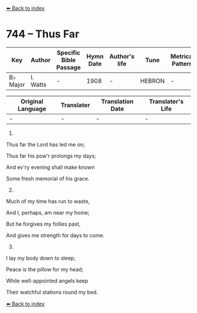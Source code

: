 [⬅️ Back to index](../README.md)

# 744 – Thus Far

Key | Author   | Specific Bible Passage     |Hymn Date |Author's life |Tune |Metrical Pattern   |Composer/Source
-- | --------- | ---------------------------|----------|--------------|-----|-------------------|-------------  
B♭ Major |I. Watts |- |1908 |- |HEBRON |- |L. Mason

Original Language | Translater | Translation Date   | Translater's Life  
----------------- | --------- | --------------------|-------------     
\- |- |- |-




1.

Thus far the Lord has led me on;

Thus far his pow'r prolongs my days;

And ev'ry evening shall make known

Some fresh memorial of his grace.



2.

Much of my time has run to waste,

And I, perhaps, am near my home;

But he forgives my follies past,

And gives me strength for days to come.



3.

I lay my body down to sleep;

Peace is the pillow for my head;

While well-appointed angels keep

Their watchful stations round my bed.

[⬅️ Back to index](../README.md)
